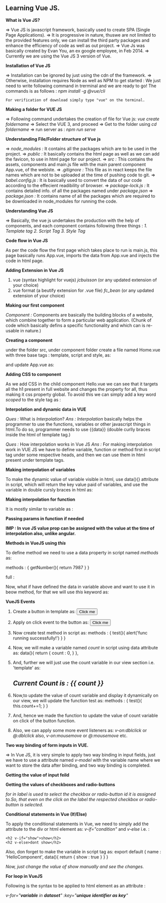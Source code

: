 ## Learning Vue JS.

**What is Vue JS?**

=> Vue JS is javascript framework, basically used to create SPA (Single Page Applications).
=> It is progressive in nature, thuswe are not limited to the provided features only, we can install the third party packages and enhance the efficiency of code as well as out project.
=> Vue Js was basically created by Evan You, an ex google employee, in Feb 2014.
=> Currently we are using the Vue JS 3 version of Vue.

**Installation of Vue JS**

=> Installation can be ignored by just using the cdn of the framework.
=> Otherwise, installation requires Node as well as NPM to get started : 
    We just need to write following command in trerminal and we are ready to go! The commands is as follows : 
        *npm install -g @vue/cli*

    For verification of download simply type "vue" on the terminal.

**Making a folder for VUE JS**

=> Following command undertakes the creation of file for Vue js:
    *vue create foldername*
=> Select the VUE 3, and proceed
=> Get to the folder using *cd foldername*
=> run server as : *npm run serve*

**Understanding File/Folder structure of Vue js**

=> *node_modules :* It contains all the packages which are to be used in the project.
=> *public :* It basically contains the html page as well as we can add the favicon, to use in html page for our project.
=> *src :* This contains the assets, components and main.js file with the main parent component App.vue, of the webiste.
=> *.gitignore :* This file as in react keeps the file names which are not to be uploaded at the time of pushing code to git.
=> *babel.config.js :* It is basically used to convert the data of our code according to the effecient readibility of browser.
=> *package-lock.js :* It contains detailed info. of all the packages named under *package.json*
=> *package.json :* It contains name of all the packages which are required to be downloaded in node_modules for running the code.

**Understanding Vue JS**

=> Basically, the vue js undertakes the production with the help of components, and each component contains following three things :
    *1. Template tag*
    *2. Script Tag*
    *3. Style Tag*

**Code flow in Vue JS**

As per the code flow the first page which takes place to run is main.js, this page basically runs App.vue, imports the data from App.vue and injects the code in html page.

**Adding Extension in Vue JS**

1. vue (syntax highlight for vuejs) *jcbuisson* (or any updated extension of your choice)
2. vue format (a beutify extension for .vue file) *fc_bean*  (or any updated extension of your choice)

**Making our first component**

*Component :* Components are basically the building blocks of a website, which combine together to form a particular web application.
(Chunk of code which basically defins a specific functionality and which can is re-usable in nature.)

**Creating a component**

under the folder src, under component folder create a file named Home.vue with three base tags : template, script and style, as:

<template>
    <h1>Hello component</h1>
</template>

<style></style>

<script>
    export default {
        name : 'HelloComponent'
    }
</script>

and update App.vue as:

<template>
  <img alt="Vue logo" src="./assets/logo.png">
  <Hello />
</template>

<script>
import Hello from './components/Hello.vue'

export default {
  name: 'App',
  components: {
    Hello
  }
}
</script>

<style>

</style>


**Adding CSS to component**

As we add CSS in the child component Hello.vue we can see that it targets all the h1 present in full website and changes the property for all, thus making it css property global.
To avoid this we can simply add a key word *scoped* to the style tag as : 
    *<style scoped></style>*

**Interpolation and dynamic data in VUE**

*Ques :* What is *Interpolation*?
*Ans :* *Interpolation* basically helps the programmer to use the functions, variables or other javascript things in html.To do so, programmer needs to use {{data}} (double curlly braces inside the html of template tag.)

*Ques :* How interpolation works in Vue JS
*Ans :* For making interpolation work in VUE JS we have to define variable, function or method first in script tag under some respective heads, and then we can use them in html present under template tags.

**Making interpolation of variables**

To make the dynamic value of variable visible in html, use data(){} attribute in script, which will return the key value paid of variables, and use the variable in double cursly braces in html as:

<template>
    <h1>Hello {{x}}</h1>
</template>

<style scoped>
    h1{
        color: red;
    }
</style>

<script>
    export default {
        name : 'HelloComponent',
        data() {
            return{
                x : 'Raj'
            }
        }
    }
</script>

**Making interpolation for function**

It is mostly similar to variable as :

<template>
    <h1>Hello {{x}}</h1>
    <h1>Your Mobile Number is {{ getNumber() }}</h1>
</template>

<style scoped>
    h1{
        color: red;
    }
</style>

<script>
    export default {
        name : 'HelloComponent',
        data() {
            return{
                x : 'Raj',
                getNumber : function(){
                    return '7987'
                }
            }
        }
    }
</script>

**Passing params in function if needed**

<template>
    <h1>Hello {{x}}</h1>
    <h1>Your Mobile Number is {{ getNumber() }}</h1>
    <h1>Your Email : {{ getEmail('raj@gmail.com') }}</h1>
</template>

<style scoped>
    h1{
        color: red;
    }
</style>

<script>
    export default {
        name : 'HelloComponent',
        data() {
            return{
                x : 'Raj',
                getNumber : function(){
                    return '7987'
                },
                getEmail : function(email){
                    return email;
                }
            }
        }
    }
</script>


**IMP : In vue JS value prop can be assigned with the value at the time of interpolation also, unlike angular.**

**Methods in VueJS using *this***

To define method we need to use a data property in script named *methods* as:

methods : {
    getNumber(){
        return 7987
    }
}

full :

<template>
    <h1>Hello {{x}}</h1>
    <h1>Your Mobile Number is {{ getNumber() }}</h1>
</template>

<style scoped>
    h1{
        color: red;
    }
</style>

<script>
    export default {
        name : 'HelloComponent',
        data() {
            return{
                x : 'Raj',
            }
        },
        methods : {
            getNumber(){
                return 7987
            }
        }
    }
</script>

Now, what if have defined the data in variable above and want to use it in beow method, for that we will use *this* keyword as:

<template>
    <h1>Hello {{x}}</h1>
    <h1>Your Mobile Number is {{ getNumber().number }}</h1>
</template>

<style scoped>
    h1{
        color: red;
    }
</style>

<script>
    export default {
        name : 'HelloComponent',
        data() {
            return{
                x : 'Raj',
                number : '9223'
            }
        },
        methods : {
            getNumber(){
                return {
                    email : 'raj@gmail.com',
                    number : this.number
                }
            }
        }
    }
</script>

**VueJS Events**

1. Create a button in template as:
    *<button type="button">Click me</button>*

2. Apply on click event to the button as:
    *<button v-on:click="test()" type="button">Click me</button>*
    
3. Now create test method in script as:
    methods : {
        test(){
            alert('func running successfully!')
        }
    }

4. Now, we will make a variable named *count* in script using data attribute as:
    data(){
        return {
            count : 0,
        }
    },

5. And, further we will just use the count variable in our view section i.e. 'template' as:
    *<h2>Current Count is : {{ count }}</h2>*

6. Now,to update the value of count variable and display it dynamically on our view, we will update the function test as:
    methods : {
        test(){
            this.count+=1;
        }
    }

7. And, hence we made the function to update the value of count variable on click of the button function.

8. Also, we can apply some more event listeners as:
    *v-on:dblclick* or *@:dblclick* also,
    *v-on:mousemove* or *@:mousemove* etc.


**Two way binding of form inputs in VUE.**

=> In Vue JS, it is very simple to apply two way binding in input fields, just we have to use a attribute named *v-model* with the variable name where we want to store the data after binding, and two way binding is completed.

**Getting the value of input feild**

**Getting the values of checkboxes and radio-buttons**

*for in label is used to select the checkbox or radio-button id it is assigned to.So, that even on the click on the label the respected checkbox or radio-button is selected.*

**Conditional statements in Vue (If/Else)**

To apply the conditional statements in Vue, we need to simply add the attribute to the div or html element as: *v-if="condition"* and *v-else* i.e. : 

    <h2 v-if="show">show</h2>
    <h2 v-else>dont show</h2>

Also, don forget to make the variable in script tag as:
     export default {
        name : 'HelloComponent',
        data(){
            return {
                show : true
            }
        }
    }

*Now, just change the value of show manually and see the changes.*

**For loop in VueJS**

Following is the syntax to be applied to html element as an attribute :

*v-for="**variable** in **dataset**" :key="**unique identifier as key**"*


    